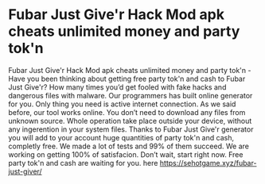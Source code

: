 # Fubar Just Give'r Hack Mod apk cheats unlimited money and party tok'n

Fubar Just Give'r Hack Mod apk cheats unlimited money and party tok'n - Have you been thinking about getting free party tok'n and cash to Fubar Just Give'r? 
How many times you’d get fooled with fake hacks and dangerous files with malware. Our programmers has built online generator for you. Only thing you need is active internet connection. 
As we said before, our tool works online. You don’t need to download any files from unknown source. Whole operation take place outside your device, without any ingerention in your system files. 
Thanks to Fubar Just Give'r generator you will add to your account huge quantities of party tok'n and cash, completly free. We made a lot of tests and 99% of them succeed. We are working on getting 100% of satisfacion. 
Don’t wait, start right now. Free party tok'n and cash are waiting for you.
here https://sehotgame.xyz/fubar-just-giver/

